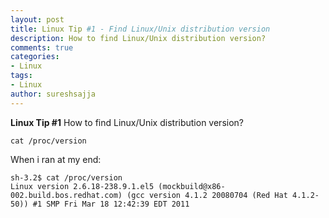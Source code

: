 ```yaml
---
layout: post
title: Linux Tip #1 - Find Linux/Unix distribution version
description: How to find Linux/Unix distribution version?
comments: true
categories:
- Linux
tags:
- Linux
author: sureshsajja
---
```


**Linux Tip #1**
How to find Linux/Unix distribution version?

`cat /proc/version`

When i ran at my end:

```shell 
sh-3.2$ cat /proc/version
Linux version 2.6.18-238.9.1.el5 (mockbuild@x86-002.build.bos.redhat.com) (gcc version 4.1.2 20080704 (Red Hat 4.1.2-50)) #1 SMP Fri Mar 18 12:42:39 EDT 2011
```